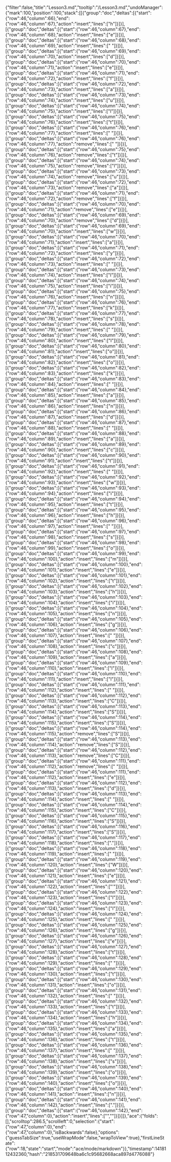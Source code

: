 {"filter":false,"title":"Lesson3.md","tooltip":"/Lesson3.md","undoManager":{"mark":100,"position":100,"stack":[[{"group":"doc","deltas":[{"start":{"row":46,"column":66},"end":{"row":46,"column":67},"action":"insert","lines":["h"]}]}],[{"group":"doc","deltas":[{"start":{"row":46,"column":67},"end":{"row":46,"column":68},"action":"insert","lines":["e"]}]}],[{"group":"doc","deltas":[{"start":{"row":46,"column":68},"end":{"row":46,"column":69},"action":"insert","lines":[" "]}]}],[{"group":"doc","deltas":[{"start":{"row":46,"column":69},"end":{"row":46,"column":70},"action":"insert","lines":["d"]}]}],[{"group":"doc","deltas":[{"start":{"row":46,"column":70},"end":{"row":46,"column":71},"action":"insert","lines":["e"]}]}],[{"group":"doc","deltas":[{"start":{"row":46,"column":71},"end":{"row":46,"column":72},"action":"insert","lines":["f"]}]}],[{"group":"doc","deltas":[{"start":{"row":46,"column":72},"end":{"row":46,"column":73},"action":"insert","lines":["a"]}]}],[{"group":"doc","deltas":[{"start":{"row":46,"column":73},"end":{"row":46,"column":74},"action":"insert","lines":["u"]}]}],[{"group":"doc","deltas":[{"start":{"row":46,"column":74},"end":{"row":46,"column":75},"action":"insert","lines":["l"]}]}],[{"group":"doc","deltas":[{"start":{"row":46,"column":75},"end":{"row":46,"column":76},"action":"insert","lines":["t"]}]}],[{"group":"doc","deltas":[{"start":{"row":46,"column":76},"end":{"row":46,"column":77},"action":"insert","lines":[" "]}]}],[{"group":"doc","deltas":[{"start":{"row":46,"column":76},"end":{"row":46,"column":77},"action":"remove","lines":[" "]}]}],[{"group":"doc","deltas":[{"start":{"row":46,"column":75},"end":{"row":46,"column":76},"action":"remove","lines":["t"]}]}],[{"group":"doc","deltas":[{"start":{"row":46,"column":74},"end":{"row":46,"column":75},"action":"remove","lines":["l"]}]}],[{"group":"doc","deltas":[{"start":{"row":46,"column":73},"end":{"row":46,"column":74},"action":"remove","lines":["u"]}]}],[{"group":"doc","deltas":[{"start":{"row":46,"column":72},"end":{"row":46,"column":73},"action":"remove","lines":["a"]}]}],[{"group":"doc","deltas":[{"start":{"row":46,"column":71},"end":{"row":46,"column":72},"action":"remove","lines":["f"]}]}],[{"group":"doc","deltas":[{"start":{"row":46,"column":70},"end":{"row":46,"column":71},"action":"remove","lines":["e"]}]}],[{"group":"doc","deltas":[{"start":{"row":46,"column":69},"end":{"row":46,"column":70},"action":"remove","lines":["d"]}]}],[{"group":"doc","deltas":[{"start":{"row":46,"column":69},"end":{"row":46,"column":70},"action":"insert","lines":["w"]}]}],[{"group":"doc","deltas":[{"start":{"row":46,"column":70},"end":{"row":46,"column":71},"action":"insert","lines":["a"]}]}],[{"group":"doc","deltas":[{"start":{"row":46,"column":71},"end":{"row":46,"column":72},"action":"insert","lines":["y"]}]}],[{"group":"doc","deltas":[{"start":{"row":46,"column":72},"end":{"row":46,"column":73},"action":"insert","lines":[" "]}]}],[{"group":"doc","deltas":[{"start":{"row":46,"column":73},"end":{"row":46,"column":74},"action":"insert","lines":["l"]}]}],[{"group":"doc","deltas":[{"start":{"row":46,"column":74},"end":{"row":46,"column":75},"action":"insert","lines":["i"]}]}],[{"group":"doc","deltas":[{"start":{"row":46,"column":75},"end":{"row":46,"column":76},"action":"insert","lines":["n"]}]}],[{"group":"doc","deltas":[{"start":{"row":46,"column":76},"end":{"row":46,"column":77},"action":"insert","lines":["k"]}]}],[{"group":"doc","deltas":[{"start":{"row":46,"column":77},"end":{"row":46,"column":78},"action":"insert","lines":["s"]}]}],[{"group":"doc","deltas":[{"start":{"row":46,"column":78},"end":{"row":46,"column":79},"action":"insert","lines":[" "]}]}],[{"group":"doc","deltas":[{"start":{"row":46,"column":79},"end":{"row":46,"column":80},"action":"insert","lines":["l"]}]}],[{"group":"doc","deltas":[{"start":{"row":46,"column":80},"end":{"row":46,"column":81},"action":"insert","lines":["o"]}]}],[{"group":"doc","deltas":[{"start":{"row":46,"column":81},"end":{"row":46,"column":82},"action":"insert","lines":["o"]}]}],[{"group":"doc","deltas":[{"start":{"row":46,"column":82},"end":{"row":46,"column":83},"action":"insert","lines":["k"]}]}],[{"group":"doc","deltas":[{"start":{"row":46,"column":83},"end":{"row":46,"column":84},"action":"insert","lines":[" "]}]}],[{"group":"doc","deltas":[{"start":{"row":46,"column":84},"end":{"row":46,"column":85},"action":"insert","lines":["a"]}]}],[{"group":"doc","deltas":[{"start":{"row":46,"column":85},"end":{"row":46,"column":86},"action":"insert","lines":["n"]}]}],[{"group":"doc","deltas":[{"start":{"row":46,"column":86},"end":{"row":46,"column":87},"action":"insert","lines":["d"]}]}],[{"group":"doc","deltas":[{"start":{"row":46,"column":87},"end":{"row":46,"column":88},"action":"insert","lines":[" "]}]}],[{"group":"doc","deltas":[{"start":{"row":46,"column":88},"end":{"row":46,"column":89},"action":"insert","lines":["a"]}]}],[{"group":"doc","deltas":[{"start":{"row":46,"column":89},"end":{"row":46,"column":90},"action":"insert","lines":["c"]}]}],[{"group":"doc","deltas":[{"start":{"row":46,"column":90},"end":{"row":46,"column":91},"action":"insert","lines":["t"]}]}],[{"group":"doc","deltas":[{"start":{"row":46,"column":91},"end":{"row":46,"column":92},"action":"insert","lines":[" "]}]}],[{"group":"doc","deltas":[{"start":{"row":46,"column":92},"end":{"row":46,"column":93},"action":"insert","lines":["w"]}]}],[{"group":"doc","deltas":[{"start":{"row":46,"column":93},"end":{"row":46,"column":94},"action":"insert","lines":["i"]}]}],[{"group":"doc","deltas":[{"start":{"row":46,"column":94},"end":{"row":46,"column":95},"action":"insert","lines":["t"]}]}],[{"group":"doc","deltas":[{"start":{"row":46,"column":95},"end":{"row":46,"column":96},"action":"insert","lines":["h"]}]}],[{"group":"doc","deltas":[{"start":{"row":46,"column":96},"end":{"row":46,"column":97},"action":"insert","lines":[" "]}]}],[{"group":"doc","deltas":[{"start":{"row":46,"column":97},"end":{"row":46,"column":98},"action":"insert","lines":["s"]}]}],[{"group":"doc","deltas":[{"start":{"row":46,"column":98},"end":{"row":46,"column":99},"action":"insert","lines":["o"]}]}],[{"group":"doc","deltas":[{"start":{"row":46,"column":99},"end":{"row":46,"column":100},"action":"insert","lines":["m"]}]}],[{"group":"doc","deltas":[{"start":{"row":46,"column":100},"end":{"row":46,"column":101},"action":"insert","lines":["e"]}]}],[{"group":"doc","deltas":[{"start":{"row":46,"column":101},"end":{"row":46,"column":102},"action":"insert","lines":["t"]}]}],[{"group":"doc","deltas":[{"start":{"row":46,"column":102},"end":{"row":46,"column":103},"action":"insert","lines":["h"]}]}],[{"group":"doc","deltas":[{"start":{"row":46,"column":103},"end":{"row":46,"column":104},"action":"insert","lines":["i"]}]}],[{"group":"doc","deltas":[{"start":{"row":46,"column":104},"end":{"row":46,"column":105},"action":"insert","lines":["n"]}]}],[{"group":"doc","deltas":[{"start":{"row":46,"column":105},"end":{"row":46,"column":106},"action":"insert","lines":["g"]}]}],[{"group":"doc","deltas":[{"start":{"row":46,"column":106},"end":{"row":46,"column":107},"action":"insert","lines":[" "]}]}],[{"group":"doc","deltas":[{"start":{"row":46,"column":107},"end":{"row":46,"column":108},"action":"insert","lines":["c"]}]}],[{"group":"doc","deltas":[{"start":{"row":46,"column":108},"end":{"row":46,"column":109},"action":"insert","lines":["a"]}]}],[{"group":"doc","deltas":[{"start":{"row":46,"column":109},"end":{"row":46,"column":110},"action":"insert","lines":["l"]}]}],[{"group":"doc","deltas":[{"start":{"row":46,"column":110},"end":{"row":46,"column":111},"action":"insert","lines":["l"]}]}],[{"group":"doc","deltas":[{"start":{"row":46,"column":111},"end":{"row":46,"column":112},"action":"insert","lines":[" "]}]}],[{"group":"doc","deltas":[{"start":{"row":46,"column":112},"end":{"row":46,"column":113},"action":"insert","lines":["C"]}]}],[{"group":"doc","deltas":[{"start":{"row":46,"column":113},"end":{"row":46,"column":114},"action":"insert","lines":["S"]}]}],[{"group":"doc","deltas":[{"start":{"row":46,"column":114},"end":{"row":46,"column":115},"action":"insert","lines":["S"]}]}],[{"group":"doc","deltas":[{"start":{"row":46,"column":114},"end":{"row":46,"column":115},"action":"remove","lines":["S"]}]}],[{"group":"doc","deltas":[{"start":{"row":46,"column":113},"end":{"row":46,"column":114},"action":"remove","lines":["S"]}]}],[{"group":"doc","deltas":[{"start":{"row":46,"column":112},"end":{"row":46,"column":113},"action":"remove","lines":["C"]}]}],[{"group":"doc","deltas":[{"start":{"row":46,"column":111},"end":{"row":46,"column":112},"action":"remove","lines":[" "]}]}],[{"group":"doc","deltas":[{"start":{"row":46,"column":111},"end":{"row":46,"column":112},"action":"insert","lines":["e"]}]}],[{"group":"doc","deltas":[{"start":{"row":46,"column":112},"end":{"row":46,"column":113},"action":"insert","lines":["d"]}]}],[{"group":"doc","deltas":[{"start":{"row":46,"column":113},"end":{"row":46,"column":114},"action":"insert","lines":[" "]}]}],[{"group":"doc","deltas":[{"start":{"row":46,"column":114},"end":{"row":46,"column":115},"action":"insert","lines":["C"]}]}],[{"group":"doc","deltas":[{"start":{"row":46,"column":115},"end":{"row":46,"column":116},"action":"insert","lines":["S"]}]}],[{"group":"doc","deltas":[{"start":{"row":46,"column":116},"end":{"row":46,"column":117},"action":"insert","lines":["S"]}]}],[{"group":"doc","deltas":[{"start":{"row":46,"column":117},"end":{"row":46,"column":118},"action":"insert","lines":["."]}]}],[{"group":"doc","deltas":[{"start":{"row":46,"column":118},"end":{"row":46,"column":119},"action":"insert","lines":[" "]}]}],[{"group":"doc","deltas":[{"start":{"row":46,"column":119},"end":{"row":46,"column":120},"action":"insert","lines":["W"]}]}],[{"group":"doc","deltas":[{"start":{"row":46,"column":120},"end":{"row":46,"column":121},"action":"insert","lines":["e"]}]}],[{"group":"doc","deltas":[{"start":{"row":46,"column":121},"end":{"row":46,"column":122},"action":"insert","lines":["'"]}]}],[{"group":"doc","deltas":[{"start":{"row":46,"column":122},"end":{"row":46,"column":123},"action":"insert","lines":["l"]}]}],[{"group":"doc","deltas":[{"start":{"row":46,"column":123},"end":{"row":46,"column":124},"action":"insert","lines":["l"]}]}],[{"group":"doc","deltas":[{"start":{"row":46,"column":124},"end":{"row":46,"column":125},"action":"insert","lines":[" "]}]}],[{"group":"doc","deltas":[{"start":{"row":46,"column":125},"end":{"row":46,"column":126},"action":"insert","lines":["g"]}]}],[{"group":"doc","deltas":[{"start":{"row":46,"column":126},"end":{"row":46,"column":127},"action":"insert","lines":["e"]}]}],[{"group":"doc","deltas":[{"start":{"row":46,"column":127},"end":{"row":46,"column":128},"action":"insert","lines":["t"]}]}],[{"group":"doc","deltas":[{"start":{"row":46,"column":128},"end":{"row":46,"column":129},"action":"insert","lines":[" "]}]}],[{"group":"doc","deltas":[{"start":{"row":46,"column":129},"end":{"row":46,"column":130},"action":"insert","lines":["t"]}]}],[{"group":"doc","deltas":[{"start":{"row":46,"column":130},"end":{"row":46,"column":131},"action":"insert","lines":["o"]}]}],[{"group":"doc","deltas":[{"start":{"row":46,"column":131},"end":{"row":46,"column":132},"action":"insert","lines":[" "]}]}],[{"group":"doc","deltas":[{"start":{"row":46,"column":132},"end":{"row":46,"column":133},"action":"insert","lines":["t"]}]}],[{"group":"doc","deltas":[{"start":{"row":46,"column":133},"end":{"row":46,"column":134},"action":"insert","lines":["h"]}]}],[{"group":"doc","deltas":[{"start":{"row":46,"column":134},"end":{"row":46,"column":135},"action":"insert","lines":["a"]}]}],[{"group":"doc","deltas":[{"start":{"row":46,"column":135},"end":{"row":46,"column":136},"action":"insert","lines":["t"]}]}],[{"group":"doc","deltas":[{"start":{"row":46,"column":136},"end":{"row":46,"column":137},"action":"insert","lines":[" "]}]}],[{"group":"doc","deltas":[{"start":{"row":46,"column":137},"end":{"row":46,"column":138},"action":"insert","lines":["s"]}]}],[{"group":"doc","deltas":[{"start":{"row":46,"column":138},"end":{"row":46,"column":139},"action":"insert","lines":["o"]}]}],[{"group":"doc","deltas":[{"start":{"row":46,"column":139},"end":{"row":46,"column":140},"action":"insert","lines":["o"]}]}],[{"group":"doc","deltas":[{"start":{"row":46,"column":140},"end":{"row":46,"column":141},"action":"insert","lines":["n"]}]}],[{"group":"doc","deltas":[{"start":{"row":46,"column":141},"end":{"row":46,"column":142},"action":"insert","lines":["."]}]}],[{"group":"doc","deltas":[{"start":{"row":46,"column":142},"end":{"row":47,"column":0},"action":"insert","lines":["",""]}]}]]},"ace":{"folds":[],"scrolltop":286.5,"scrollleft":0,"selection":{"start":{"row":47,"column":0},"end":{"row":47,"column":0},"isBackwards":false},"options":{"guessTabSize":true,"useWrapMode":false,"wrapToView":true},"firstLineState":{"row":18,"state":"start","mode":"ace/mode/markdown"}},"timestamp":1418112432360,"hash":"218531709648ba6c1c95682668aca897d4776088"}